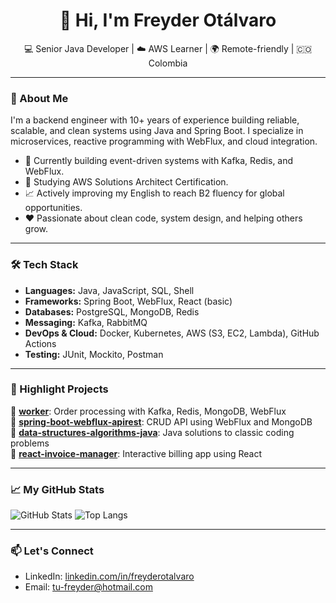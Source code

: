 <h1 align="center">👋 Hi, I'm Freyder Otálvaro</h1>

<p align="center">
  💻 Senior Java Developer | ☁️ AWS Learner | 🌍 Remote-friendly | 🇨🇴 Colombia
</p>

---

### 🚀 About Me

I'm a backend engineer with 10+ years of experience building reliable, scalable, and clean systems using Java and Spring Boot. I specialize in microservices, reactive programming with WebFlux, and cloud integration.

- 🔧 Currently building event-driven systems with Kafka, Redis, and WebFlux.
- 🧠 Studying AWS Solutions Architect Certification.
- 📈 Actively improving my English to reach B2 fluency for global opportunities.
- ❤️ Passionate about clean code, system design, and helping others grow.

---

### 🛠️ Tech Stack

- **Languages:** Java, JavaScript, SQL, Shell
- **Frameworks:** Spring Boot, WebFlux, React (basic)
- **Databases:** PostgreSQL, MongoDB, Redis
- **Messaging:** Kafka, RabbitMQ
- **DevOps & Cloud:** Docker, Kubernetes, AWS (S3, EC2, Lambda), GitHub Actions
- **Testing:** JUnit, Mockito, Postman

---

### 📂 Highlight Projects

🔹 [**worker**](https://github.com/freyderdev/worker): Order processing with Kafka, Redis, MongoDB, WebFlux  
🔹 [**spring-boot-webflux-apirest**](https://github.com/freyderdev/spring-boot-webflux-apirest): CRUD API using WebFlux and MongoDB  
🔹 [**data-structures-algorithms-java**](https://github.com/freyderdev/data-structures-algorithms-java): Java solutions to classic coding problems  
🔹 [**react-invoice-manager**](https://github.com/freyderdev/React-Invoice-Manager): Interactive billing app using React

---

### 📈 My GitHub Stats

![GitHub Stats](https://github-readme-stats.vercel.app/api?username=freyderdev&show_icons=true&theme=default)
![Top Langs](https://github-readme-stats.vercel.app/api/top-langs/?username=freyderdev&layout=compact)

---

### 📫 Let's Connect

- LinkedIn: [linkedin.com/in/freyderotalvaro]([https://linkedin.com/in/freyderotalvaro](https://www.linkedin.com/in/freyder-otalvaro-70484b73/))
- Email: tu-freyder@hotmail.com
